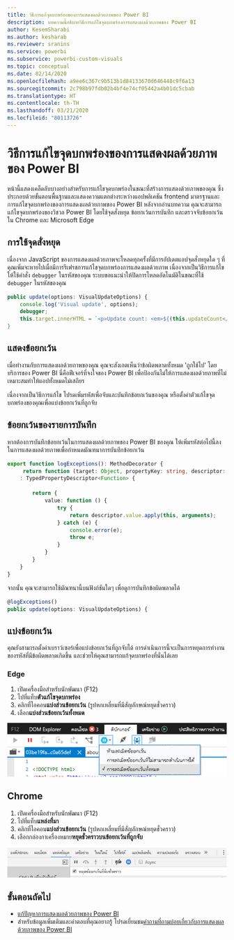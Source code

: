 ```yaml
---
title: วิธีการแก้จุดบกพร่องของการแสดงผลด้วยภาพของ Power BI
description: บทความนี้อธิบายวิธีการแก้ไขจุดบกพร่องการแสดงผลด้วยภาพของ Power BI
author: KesemSharabi
ms.author: kesharab
ms.reviewer: sranins
ms.service: powerbi
ms.subservice: powerbi-custom-visuals
ms.topic: conceptual
ms.date: 02/14/2020
ms.openlocfilehash: a9ee6c367c9b513b1d84133670d646448c9f6a13
ms.sourcegitcommit: 2c798b97fdb02b4bf4e74cf05442a4b01dc5cbab
ms.translationtype: HT
ms.contentlocale: th-TH
ms.lasthandoff: 03/21/2020
ms.locfileid: "80113726"
---
```

# <a name="how-to-debug-power-bi-visuals"></a>วิธีการแก้ไขจุดบกพร่องของการแสดงผลด้วยภาพของ Power BI

หน้านี้แสดงเคล็ดลับบางอย่างสำหรับการแก้ไขจุดบกพร่องในขณะที่สร้างการแสดงด้วยภาพของคุณ ซึ่งประกอบด้วยขั้นตอนพื้นฐานและแสดงความแตกต่างระหว่างแอปพลิเคชัน frontend มาตรฐานและการแก้ไขจุดบกพร่องของการแสดงผลด้วยภาพของ Power BI
หลังจากอ่านบทความ คุณจะสามารถแก้ไขจุดบกพร่องของวิชวล Power BI โดยใช้จุดสั่งหยุด ข้อยกเว้นการบันทึก และตรวจจับข้อยกเว้นใน Chrome และ Microsoft Edge

## <a name="using-breakpoints"></a>การใช้จุดสั่งหยุด

เนื่องจาก JavaScript ของการแสดงผลด้วยภาพจะโหลดทุกครั้งที่มีการอัปเดตแอปจุดสั่งหยุดใด ๆ ที่คุณเพิ่มจะหายไปเมื่อมีการรีเฟรชการแก้ไขจุดบกพร่องการแสดงผลด้วยภาพ เนื่องจากเป็นวิธีการแก้ไข ให้ใช้คำสั่ง `debugger` ในรหัสของคุณ ระบบขอแนะนำให้ปิดการโหลดอัตโนมัติในขณะที่ใช้ `debugger` ในรหัสของคุณ

```typescript
public update(options: VisualUpdateOptions) {
    console.log('Visual update', options);
    debugger;
    this.target.innerHTML = `<p>Update count: <em>${(this.updateCount</em></p>`;
}
```


## <a name="showing-exceptions"></a>แสดงข้อยกเว้น

เมื่อทำงานกับการแสดงผลด้วยภาพของคุณ คุณจะสังเกตเห็นว่าข้อผิดพลาดทั้งหมด 'ถูกใช้ไป' โดยบริการของ Power BI นี่คือฟีเจอร์ที่จงใจของ Power BI เพื่อป้องกันไม่ให้การแสดงผลด้วยภาพที่ไม่เหมาะสมทำให้แอปทั้งหมดไม่เสถียร

เนื่องจากเป็นวิธีการแก้ไข โปรดเพิ่มรหัสเพื่อจับและบันทึกข้อยกเว้นของคุณ หรือตั้งค่าตัวแก้ไขจุดบกพร่องของคุณเพื่อแบ่งข้อยกเว้นที่ถูกจับ


## <a name="log-exceptions"></a>ข้อยกเว้นของรายการบันทึก

หากต้องการบันทึกข้อยกเว้นในการแสดงผลด้วยภาพของ Power BI ของคุณ ให้เพิ่มรหัสต่อไปนี้ลงในการแสดงผลด้วยภาพเพื่อกำหนดมัณฑนาการบันทึกข้อยกเว้น

```typescript
export function logExceptions(): MethodDecorator {
     return function (target: Object, propertyKey: string, descriptor: TypedPropertyDescriptor<Function>)
    : TypedPropertyDescriptor<Function> {
            
        return {
            value: function () {
                try {
                    return descriptor.value.apply(this, arguments);
                } catch (e) {
                    console.error(e);
                    throw e;
                }
            }
        }
    }
}
```
จากนั้น คุณจะสามารถใช้มัณฑนานี้บนฟังก์ชันใดๆ เพื่อดูการบันทึกข้อผิดพลาดได้

```typescript
@logExceptions()
public update(options: VisualUpdateOptions) {
```

## <a name="break-on-exceptions"></a>แบ่งข้อยกเว้น

คุณยังสามารถตั้งค่าเบราว์เซอร์เพื่อแบ่งข้อยกเว้นที่ถูกจับได้ การดำเนินการนี้จะเป็นการหยุดการทำงานของรหัสที่มีข้อผิดพลาดเกิดขึ้น และช่วยให้คุณสามารถแก้จุดบกพร่องที่นั่นได้เลย

### <a name="edge"></a>Edge

1. เปิดเครื่องมือสำหรับนักพัฒนา (F12)
2. ไปที่แท็บ**ตัวแก้ไขจุดบกพร่อง**
3. คลิกที่ไอคอน**แบ่งส่วนข้อยกเว้น** (รูปหกเหลี่ยมที่มีสัญลักษณ์หยุดชั่วคราว)
4. เลือก**แบ่งส่วนข้อยกเว้นทั้งหมด**

![เขตข้อมูลบทบาทข้อมูล](media/visuals-how-to-debug/how-to-debug-edge.png)

## <a name="chrome"></a>Chrome

1. เปิดเครื่องมือสำหรับนักพัฒนา (F12)
2. ไปที่แท็บ**แหล่งที่มา**
3. คลิกที่ไอคอน**แบ่งส่วนข้อยกเว้น** (รูปหกเหลี่ยมที่มีสัญลักษณ์หยุดชั่วคราว)
4. เลือกกล่องกาเครื่องหมาย**หยุดชั่วคราวบนข้อยกเว้นที่ถูกจับ**

![เขตข้อมูลบทบาทข้อมูล](media/visuals-how-to-debug/how-to-debug-chrome.png)

## <a name="next-steps"></a>ขั้นตอนถัดไป
* [แก้ปัญหาการแสดงผลด้วยภาพของ Power BI](power-bi-custom-visuals-troubleshoot.md)
* สำหรับข้อมูลเพิ่มเติมและคำตอบที่คุณอยากรู้  โปรดเยี่ยมชม[คำถามที่ถามบ่อยเกี่ยวกับการแสดงผลด้วยภาพของ Power BI](power-bi-custom-visuals-faq.md#organizational-power-bi-visuals)
